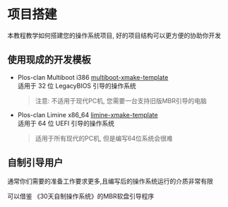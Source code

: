# 项目搭建

本教程教学如何搭建您的操作系统项目, 好的项目结构可以更方便的协助你开发

## 使用现成的开发模板

- Plos-clan Multiboot i386 [multiboot-xmake-template](https://github.com/plos-clan/multiboot-xmake-template) \
   适用于 32 位 LegacyBIOS 引导的操作系统

  > 注意: 不适用于现代PC机, 您需要一台支持旧版MBR引导的电脑

- Plos-clan Limine x86_64 [limine-xmake-template](https://github.com/plos-clan/limine-xmake-template) \
   适用于 64 位 UEFI 引导的操作系统
  > 适用于所有现代的PC机, 但是编写64位系统会很难

## 自制引导用户

通常你们需要的准备工作要求更多,且编写后的操作系统运行的介质非常有限

可以借鉴 《30天自制操作系统》的MBR软盘引导程序
